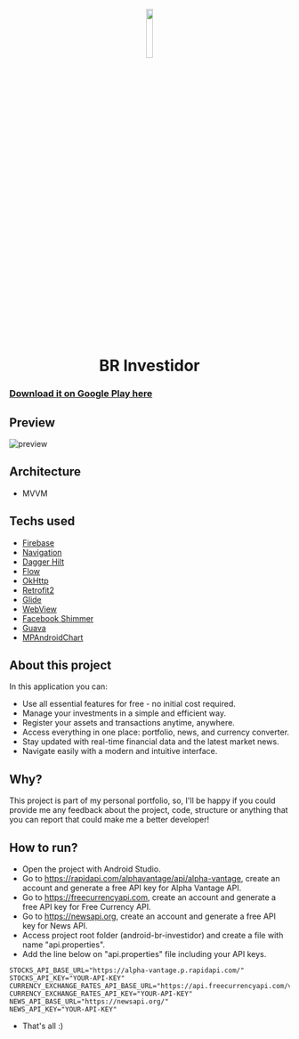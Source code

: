 <p align="center">
  <img src="https://github.com/omouravictor/assets/blob/main/assets/br-investidor/icon.png" width=15%>
</p>

<h1 align="center">BR Investidor</h1>

### [Download it on Google Play here](https://play.google.com/store/apps/details?id=com.omouravictor.br_investidor)

## Preview

![preview](https://github.com/user-attachments/assets/b1de4dde-04d5-40d1-8d37-e0f8c6c7bb39)

## Architecture

- MVVM

## Techs used

- [Firebase](https://firebase.google.com)
- [Navigation](https://developer.android.com/jetpack/androidx/releases/navigation)
- [Dagger Hilt](https://developer.android.com/training/dependency-injection/hilt-android)
- [Flow](https://developer.android.com/kotlin/flow)
- [OkHttp](https://square.github.io/okhttp/)
- [Retrofit2](https://square.github.io/retrofit/)
- [Glide](https://github.com/bumptech/glide)
- [WebView](https://developer.android.com/reference/android/webkit/WebView)
- [Facebook Shimmer](https://github.com/facebookarchive/shimmer-android)
- [Guava](https://github.com/google/guava)
- [MPAndroidChart](https://github.com/PhilJay/MPAndroidChart)

## About this project

In this application you can:

- Use all essential features for free - no initial cost required.
- Manage your investments in a simple and efficient way.
- Register your assets and transactions anytime, anywhere.
- Access everything in one place: portfolio, news, and currency converter.
- Stay updated with real-time financial data and the latest market news.
- Navigate easily with a modern and intuitive interface.

## Why?

This project is part of my personal portfolio, so, I'll be happy if you could provide me any
feedback about the project, code, structure or anything that you can report that could make me a
better developer!

## How to run?

- Open the project with Android Studio.
- Go to https://rapidapi.com/alphavantage/api/alpha-vantage, create an account and generate a free API key for Alpha Vantage API.
- Go to https://freecurrencyapi.com, create an account and generate a free API key for Free Currency API.
- Go to https://newsapi.org, create an account and generate a free API key for News API.
- Access project root folder (android-br-investidor) and create a file with name "api.properties".
- Add the line below on "api.properties" file including your API keys.

```
STOCKS_API_BASE_URL="https://alpha-vantage.p.rapidapi.com/"
STOCKS_API_KEY="YOUR-API-KEY"
CURRENCY_EXCHANGE_RATES_API_BASE_URL="https://api.freecurrencyapi.com/v1/"
CURRENCY_EXCHANGE_RATES_API_KEY="YOUR-API-KEY"
NEWS_API_BASE_URL="https://newsapi.org/"
NEWS_API_KEY="YOUR-API-KEY"
```

- That's all :)
